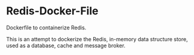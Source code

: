 # Redis-Docker-File
Dockerfile to containerize Redis.

This is an attempt to dockerize the Redis, in-memory data structure store, used as a database, cache and message broker.
